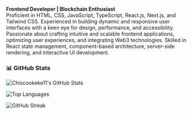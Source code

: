 **Frontend Developer | Blockchain Enthusiast**  
Proficient in HTML, CSS, JavaScript, TypeScript, React.js, Next.js, and Tailwind CSS. Experienced in building dynamic and responsive user interfaces with a keen eye for design, performance, and accessibility. Passionate about crafting intuitive and scalable frontend applications, optimizing user experiences, and integrating Web3 technologies. Skilled in React state management, component-based architecture, server-side rendering, and interactive UI development.



### 📊 GitHub Stats

![Chiscookeke11's GitHub Stats](https://github-readme-stats.vercel.app/api?username=chiscookeke11&show_icons=true&theme=radical)

![Top Languages](https://github-readme-stats.vercel.app/api/top-langs/?username=chiscookeke11&layout=compact&theme=radical)

![GitHub Streak](https://streak-stats.demolab.com/?user=chiscookeke11&theme=radical)
